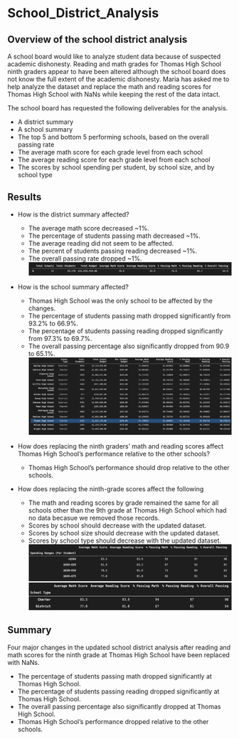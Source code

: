 # School_District_Analysis
## Overview of the school district analysis
A school board would like to analyze student data because of suspected academic dishonesty.  Reading and math grades for Thomas High School ninth graders appear to have been altered although the school board does not know the full extent of the academic dishonesty.  Maria has asked me to help analyze the dataset and replace the math and reading scores for Thomas High School with NaNs while keeping the rest of the data intact.

The school board has requested the following deliverables for the analysis.
- A district summary
- A school summary
- The top 5 and bottom 5 performing schools, based on the overall passing rate
- The average math score for each grade level from each school
- The average reading score for each grade level from each school
- The scores by school spending per student, by school size, and by school type

## Results
- How is the district summary affected?
  - The average math score decreased ~1%.
  - The percentage of students passing math decreased ~1%.
  - The average reading did not seem to be affected.
  - The percent of students passing reading decreased ~1%.
  - The overall passing rate dropped ~1%.
  ![](Resources/NewDistrictSummary.png)

- How is the school summary affected?
  - Thomas High School was the only school to be affected by the changes.
  - The percentage of students passing math dropped significantly from 93.2% to 66.9%.
  - The percentage of students passing reading dropped significantly from 97.3% to 69.7%.
  - The overall passing percentage also significantly dropped from 90.9 to 65.1%.
  ![](Resources/NewSchoolSummary.png)

- How does replacing the ninth graders’ math and reading scores affect Thomas High School’s performance relative to the other schools?
  - Thomas High School’s performance should drop relative to the other schools.

- How does replacing the ninth-grade scores affect the following
  - The math and reading scores by grade remained the same for all schools other than the 9th grade at Thomas High School which had no data becasue we removed those records.
  - Scores by school should decrease with the updated dataset.
  - Scores by school size should decrease with the updated dataset.
  - Scores by school type should decrease with the updated dataset.
  ![](Resources/ScoresBySchoolSpending.png)
  ![](Resources/ScoresBySchoolType.png)

## Summary
Four major changes in the updated school district analysis after reading and math scores for the ninth grade at Thomas High School have been replaced with NaNs.
- The percentage of students passing math dropped significantly at Thomas High School.
- The percentage of students passing reading dropped significantly at Thomas High School.
- The overall passing percentage also significantly dropped at Thomas High School.
- Thomas High School’s performance dropped relative to the other schools.
